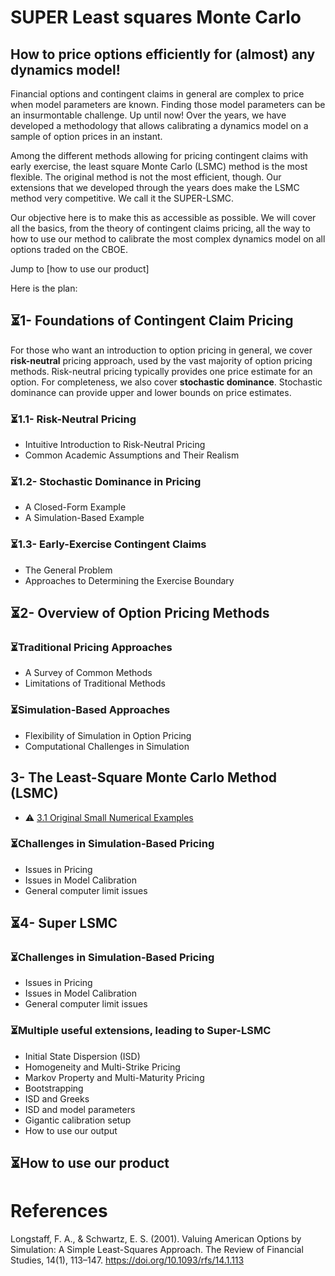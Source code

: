 # SUPER Least squares Monte Carlo
## How to price options efficiently for (almost) any dynamics model!

Financial options and contingent claims in general are complex to price when model parameters are known. 
Finding those model parameters can be an insurmontable challenge. 
Up until now!
Over the years, we have developed a methodology that allows calibrating a dynamics model on a sample of option prices in an instant.

Among the different methods allowing for pricing contingent claims with early exercise, the least square Monte Carlo (LSMC) method is the most flexible. 
The original method is not the most efficient, though. 
Our extensions that we developed through the years does make the LSMC method very competitive. We call it the SUPER-LSMC.

Our objective here is to make this as accessible as possible.
We will cover all the basics, from the theory of contingent claims pricing, all the way to how to use our method to calibrate the most complex dynamics model on all options traded on the CBOE.

Jump to [how to use our product]

Here is the plan:
<!--# The Least-Square Monte Carlo Method: A Comprehensive Guide -->

## ⏳1- Foundations of Contingent Claim Pricing
For those who want an introduction to option pricing in general, we cover **risk-neutral** pricing approach, used by the vast majority of option pricing methods. Risk-neutral pricing typically provides one price estimate for an option.
For completeness, we also cover **stochastic dominance**. Stochastic dominance can provide upper and lower bounds on price estimates.

### ⏳1.1- Risk-Neutral Pricing
- Intuitive Introduction to Risk-Neutral Pricing  
- Common Academic Assumptions and Their Realism  

### ⏳1.2- Stochastic Dominance in Pricing
- A Closed-Form Example  
- A Simulation-Based Example  

### ⏳1.3- Early-Exercise Contingent Claims
- The General Problem  
- Approaches to Determining the Exercise Boundary  


## ⏳2- Overview of Option Pricing Methods
### ⏳Traditional Pricing Approaches
- A Survey of Common Methods  
- Limitations of Traditional Methods  

### ⏳Simulation-Based Approaches
- Flexibility of Simulation in Option Pricing  
- Computational Challenges in Simulation  

## 3- The Least-Square Monte Carlo Method (LSMC)
- ⚠️ [3.1 Original Small Numerical Examples](https://github.com/pletourneau-lsmc/SUPER_LSMC/tree/main/3-%20LSMC/3.1-%20Original)  

### ⏳Challenges in Simulation-Based Pricing
- Issues in Pricing  
- Issues in Model Calibration
- General computer limit issues


## ⏳4- Super LSMC
### ⏳Challenges in Simulation-Based Pricing
- Issues in Pricing  
- Issues in Model Calibration
- General computer limit issues

### ⏳Multiple useful extensions, leading to Super-LSMC
- Initial State Dispersion (ISD)
- Homogeneity and Multi-Strike Pricing  
- Markov Property and Multi-Maturity Pricing
- Bootstrapping
- ISD and Greeks
- ISD and model parameters
- Gigantic calibration setup
- How to use our output

## ⏳How to use our product





# References

Longstaff, F. A., & Schwartz, E. S. (2001). Valuing American Options by Simulation: A Simple Least-Squares Approach. The Review of Financial Studies, 14(1), 113–147. https://doi.org/10.1093/rfs/14.1.113 
